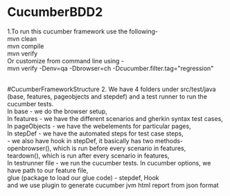 # CucumberBDD2
   1.To run this cucumber framework use the following-<br>
   mvn clean<br>
   mvn compile<br>
   mvn verify<br>
   Or customize from command line using -<br>
   mvn verify -Denv=qa -Dbrowser=ch -Dcucumber.filter.tag="regression"<br><br>

#CucumberFrameworkStructure
   2. We have 4 folders under src/test/java (base, features, pageobjects and stepdef) and a test runner to run the cucumber tests.<br>
   In base - we do the browser setup,<br>
   In features - we have the different scenarios and gherkin syntax test cases,<br>
   In pageObjects - we have the webelements for particular pages,<br>
   In stepDef - we have the automated steps for test case steps,<br>
              - we also have hook in stepDef, it basically has two methods-<br>
                openbrowser(), which is run before every scenario in features,<br>
                teardown(), which is run after every scenario in features,<br>
   In testrunner file - we run the cucumber tests. In cucumber options, we have path to our feature file,<br>
                        glue (package to load our glue code) - stepdef, Hook <br>
                        and we use plugin to generate cucumber jvm html report from json format<br>
